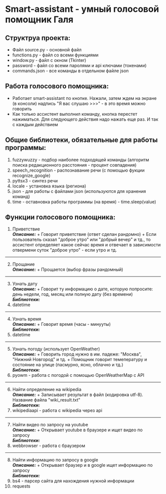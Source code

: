 # Smart-assistant - умный голосовой помощник Галя

## Структруа проекта:
-  Файл source.py - основной файл
-  functions.py - файл со всеми функциями
-  window.py - файл с окном (Tkinter)
-  password - файл со всеми паролями и api ключами (токенами)
-  commands.json - все команды в отдельном файле json

## Работа голосового помощника:
+ Работает smart-assistant по кнопке. Нажали, затем ждем на экране (в консоли) надпись "Я вас слушаю >>>" - в это время можно говорить
+ Как только ассистент выполнил команду, кнопка перестет нажиматься. Для следующего действия надо нажать еще раз. И так с каждым действием

## Общие библиотеки, обязательные для работы программы:
1. fuzzywuzzy - подбор наиболее подходящей команды (алгоритм поиска редакционного расстояния - процент совпадения)
2. speech_recognition - распознавание речи (с помощью фукции recognize_google)
3. pyttsx3 - синтез речи
4. locale - установка языка (региона)
5. json - для работы с файлами json (используются для хранения команд)
6. time - оставновка работы программы (на время) - time.sleep(value)

 ## Функции голосового помощника:
  1. Приветствие
</br>***Описание:***
    + Говорит приветствие (ответ сделан рандомно)
    + Если пользователь сказал "доброе утро" или "добрый вечер" и тд., то ассистент определяет какое сейчас время и отвечает в зависимости отвермени суток "доброе утро" - если утро и тд.
------------------------------------------------------------------------------------------------------------------------------------------------------------------------------------------------------------ 
  2. Прощание
</br>***Описание:***
    + Прощается (выбор фразы рандомный)
------------------------------------------------------------------------------------------------------------------------------------------------------------------------------------------------------------
  3. Узнать дату
</br>***Описание:***
    + Говорит ту информацию о дате, которую попросите: день недели, год, месяц или полную дату (без времени)
</br>***Библиотеки:***
1. datetime
------------------------------------------------------------------------------------------------------------------------------------------------------------------------------------------------------------ 
  4. Узнать время
</br>***Описание:***
    + Говорит время (часы - минууты)
</br>***Библиотеки:***
1. datetime
------------------------------------------------------------------------------------------------------------------------------------------------------------------------------------------------------------
  5. Узнать погоду (использует OpenWeather)
</br>***Описание:***
    + Говорить город нужно в им. падеже: "Москва", "Нижний Новгород" и тд.
    + Помощник говорит темепературу и состояние на улице (пасмурно, ясно, облачно и тд.)
</br>***Библиотеки:***
1. pyowm - работа с погодой с помощью OpenWeatherMap c API
------------------------------------------------------------------------------------------------------------------------------------------------------------------------------------------------------------
  6. Найти определение на wikipedia
</br>***Описание:***
    + Записывает результат в файл (кодировка utf-8). Название файла "wiki_result.txt"
</br>***Библиотеки:***
1. wikipediaapi - работа с wikipedia через api
------------------------------------------------------------------------------------------------------------------------------------------------------------------------------------------------------------
  7. Найти видео по запросу на youtube
</br>***Описание:***
    + Открывает youtube в браузере и ищет видео по запросу
</br>***Библиотеки:***
1. webbrowser - работа с браузером
------------------------------------------------------------------------------------------------------------------------------------------------------------------------------------------------------------
  8. Найти информацию по запросу в google
</br>***Описание:***
    + Открывает браузер и в google ищет информацию по запросу 
</br>***Библиотеки:***
1. bs4 - парсер сайта для нахождения нужной информации
2. requests

  
